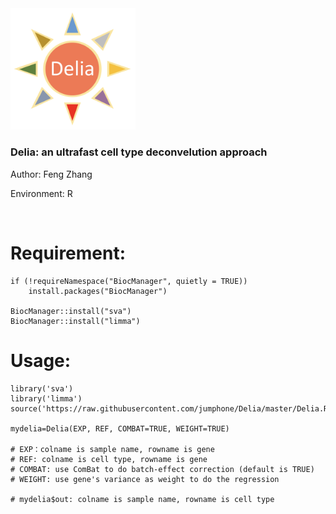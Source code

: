 <img src="https://github.com/jumphone/Delia/blob/master/img/Delia_LOGO.png" width="200">


### Delia: an ultrafast cell type deconvelution approach

Author: Feng Zhang

Environment: R 

</br>

# Requirement:

    if (!requireNamespace("BiocManager", quietly = TRUE))
        install.packages("BiocManager")
        
    BiocManager::install("sva")
    BiocManager::install("limma")

# Usage:

    library('sva')
    library('limma')
    source('https://raw.githubusercontent.com/jumphone/Delia/master/Delia.R')
    
    mydelia=Delia(EXP, REF, COMBAT=TRUE, WEIGHT=TRUE)
        
    # EXP：colname is sample name, rowname is gene
    # REF: colname is cell type, rowname is gene
    # COMBAT: use ComBat to do batch-effect correction (default is TRUE)
    # WEIGHT: use gene's variance as weight to do the regression
    
    # mydelia$out: colname is sample name, rowname is cell type
    
    



